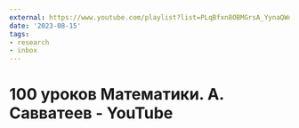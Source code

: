 ```yaml
---
external: https://www.youtube.com/playlist?list=PLqBfxn8OBMGrsA_YynaQWqHKhL7kEvL4X
date: '2023-08-15'
tags:
- research
- inbox
---
```


# 100 уроков Математики. А. Савватеев - YouTube
